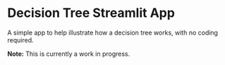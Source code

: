 # Decision Tree Streamlit App
A simple app to help illustrate how a decision tree works, with no coding required.

__Note:__ This is currently a work in progress.